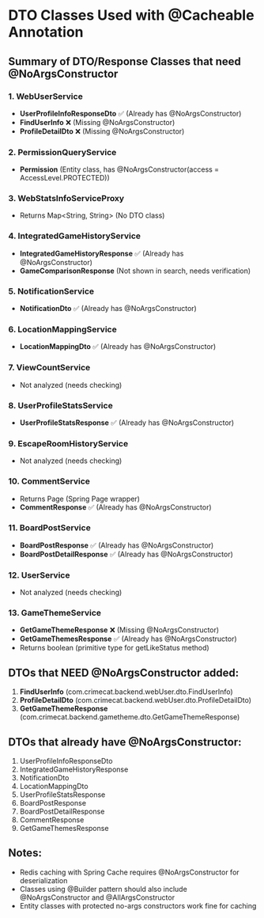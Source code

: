 # DTO Classes Used with @Cacheable Annotation

## Summary of DTO/Response Classes that need @NoArgsConstructor

### 1. WebUserService
- **UserProfileInfoResponseDto** ✅ (Already has @NoArgsConstructor)
- **FindUserInfo** ❌ (Missing @NoArgsConstructor)
- **ProfileDetailDto** ❌ (Missing @NoArgsConstructor)

### 2. PermissionQueryService
- **Permission** (Entity class, has @NoArgsConstructor(access = AccessLevel.PROTECTED))

### 3. WebStatsInfoServiceProxy
- Returns Map<String, String> (No DTO class)

### 4. IntegratedGameHistoryService
- **IntegratedGameHistoryResponse** ✅ (Already has @NoArgsConstructor)
- **GameComparisonResponse** (Not shown in search, needs verification)

### 5. NotificationService
- **NotificationDto** ✅ (Already has @NoArgsConstructor)

### 6. LocationMappingService
- **LocationMappingDto** ✅ (Already has @NoArgsConstructor)

### 7. ViewCountService
- Not analyzed (needs checking)

### 8. UserProfileStatsService
- **UserProfileStatsResponse** ✅ (Already has @NoArgsConstructor)

### 9. EscapeRoomHistoryService
- Not analyzed (needs checking)

### 10. CommentService
- Returns Page<CommentResponse> (Spring Page wrapper)
- **CommentResponse** ✅ (Already has @NoArgsConstructor)

### 11. BoardPostService
- **BoardPostResponse** ✅ (Already has @NoArgsConstructor)
- **BoardPostDetailResponse** ✅ (Already has @NoArgsConstructor)

### 12. UserService
- Not analyzed (needs checking)

### 13. GameThemeService
- **GetGameThemeResponse** ❌ (Missing @NoArgsConstructor)
- **GetGameThemesResponse** ✅ (Already has @NoArgsConstructor)
- Returns boolean (primitive type for getLikeStatus method)

## DTOs that NEED @NoArgsConstructor added:
1. **FindUserInfo** (com.crimecat.backend.webUser.dto.FindUserInfo)
2. **ProfileDetailDto** (com.crimecat.backend.webUser.dto.ProfileDetailDto)
3. **GetGameThemeResponse** (com.crimecat.backend.gametheme.dto.GetGameThemeResponse)

## DTOs that already have @NoArgsConstructor:
1. UserProfileInfoResponseDto
2. IntegratedGameHistoryResponse
3. NotificationDto
4. LocationMappingDto
5. UserProfileStatsResponse
6. BoardPostResponse
7. BoardPostDetailResponse
8. CommentResponse
9. GetGameThemesResponse

## Notes:
- Redis caching with Spring Cache requires @NoArgsConstructor for deserialization
- Classes using @Builder pattern should also include @NoArgsConstructor and @AllArgsConstructor
- Entity classes with protected no-args constructors work fine for caching